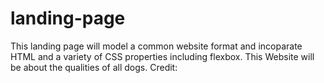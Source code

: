 # landing-page
This landing page will model a common website format and incoparate HTML and 
a variety of CSS properties including flexbox.
This Website will be about the qualities of all dogs.
Credit:
